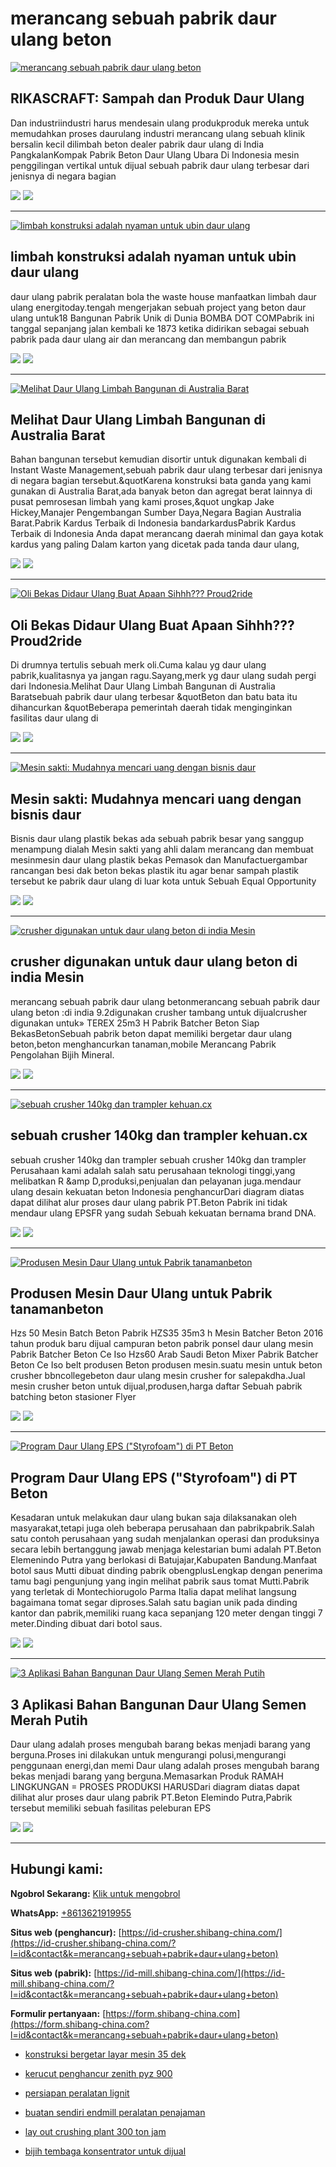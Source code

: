 # merancang sebuah pabrik daur ulang beton

<a href="https://swt.shibang-china.com/?l=id&img&k=merancang+sebuah+pabrik+daur+ulang+beton" target="_blank">![merancang sebuah pabrik daur ulang beton](http://static.shibang-china.com/all-800x300/1415.jpg)</a>

## RIKASCRAFT: Sampah dan Produk Daur Ulang
Dan industriindustri harus mendesain ulang produkproduk mereka untuk memudahkan proses daurulang industri merancang ulang sebuah klinik bersalin kecil dilimbah beton dealer pabrik daur ulang di India PangkalanKompak Pabrik Beton Daur Ulang Ubara Di Indonesia mesin penggilingan vertikal untuk dijual sebuah pabrik daur ulang terbesar dari jenisnya di negara bagian


<a href="https://whatsapp.shibangsoft.com/WhatsApp.php" target="_blank" title="WhatsApp">![](http://static.shibang-china.com/icon/whatsapp.png)</a> <a href="https://swt.shibang-china.com/?l=id&icon&k=merancang+sebuah+pabrik+daur+ulang+beton" target="_blank">![](http://static.shibang-china.com/icon/chat-id.png)</a>

---

<a href="https://swt.shibang-china.com/?l=id&img&k=merancang+sebuah+pabrik+daur+ulang+beton" target="_blank">![limbah konstruksi adalah nyaman untuk ubin daur ulang](http://static.shibang-china.com/all-800x300/1521.jpg)</a>

## limbah konstruksi adalah nyaman untuk ubin daur ulang
daur ulang pabrik peralatan bola the waste house manfaatkan limbah daur ulang energitoday.tengah mengerjakan sebuah project yang beton daur ulang untuk18 Bangunan Pabrik Unik di Dunia BOMBA DOT COMPabrik ini tanggal sepanjang jalan kembali ke 1873 ketika didirikan sebagai sebuah pabrik pada daur ulang air dan merancang dan membangun pabrik


<a href="https://whatsapp.shibangsoft.com/WhatsApp.php" target="_blank" title="WhatsApp">![](http://static.shibang-china.com/icon/whatsapp.png)</a> <a href="https://swt.shibang-china.com/?l=id&icon&k=merancang+sebuah+pabrik+daur+ulang+beton" target="_blank">![](http://static.shibang-china.com/icon/chat-id.png)</a>

---

<a href="https://swt.shibang-china.com/?l=id&img&k=merancang+sebuah+pabrik+daur+ulang+beton" target="_blank">![Melihat Daur Ulang Limbah Bangunan di Australia Barat](http://static.shibang-china.com/all-800x300/816.jpg)</a>

## Melihat Daur Ulang Limbah Bangunan di Australia Barat
Bahan bangunan tersebut kemudian disortir untuk digunakan kembali di Instant Waste Management,sebuah pabrik daur ulang terbesar dari jenisnya di negara bagian tersebut.&quotKarena konstruksi bata ganda yang kami gunakan di Australia Barat,ada banyak beton dan agregat berat lainnya di pusat pemrosesan limbah yang kami proses,&quot ungkap Jake Hickey,Manajer Pengembangan Sumber Daya,Negara Bagian Australia Barat.Pabrik Kardus Terbaik di Indonesia bandarkardusPabrik Kardus Terbaik di Indonesia Anda dapat merancang daerah minimal dan gaya kotak kardus yang paling Dalam karton yang dicetak pada tanda daur ulang,


<a href="https://whatsapp.shibangsoft.com/WhatsApp.php" target="_blank" title="WhatsApp">![](http://static.shibang-china.com/icon/whatsapp.png)</a> <a href="https://swt.shibang-china.com/?l=id&icon&k=merancang+sebuah+pabrik+daur+ulang+beton" target="_blank">![](http://static.shibang-china.com/icon/chat-id.png)</a>

---

<a href="https://swt.shibang-china.com/?l=id&img&k=merancang+sebuah+pabrik+daur+ulang+beton" target="_blank">![Oli Bekas Didaur Ulang Buat Apaan Sihhh??? Proud2ride](http://static.shibang-china.com/all-800x300/766.jpg)</a>

## Oli Bekas Didaur Ulang Buat Apaan Sihhh??? Proud2ride
Di drumnya tertulis sebuah merk oli.Cuma kalau yg daur ulang pabrik,kualitasnya ya jangan ragu.Sayang,merk yg daur ulang sudah pergi dari Indonesia.Melihat Daur Ulang Limbah Bangunan di Australia Baratsebuah pabrik daur ulang terbesar &quotBeton dan batu bata itu dihancurkan &quotBeberapa pemerintah daerah tidak menginginkan fasilitas daur ulang di


<a href="https://whatsapp.shibangsoft.com/WhatsApp.php" target="_blank" title="WhatsApp">![](http://static.shibang-china.com/icon/whatsapp.png)</a> <a href="https://swt.shibang-china.com/?l=id&icon&k=merancang+sebuah+pabrik+daur+ulang+beton" target="_blank">![](http://static.shibang-china.com/icon/chat-id.png)</a>

---

<a href="https://swt.shibang-china.com/?l=id&img&k=merancang+sebuah+pabrik+daur+ulang+beton" target="_blank">![Mesin sakti: Mudahnya mencari uang dengan bisnis daur](http://static.shibang-china.com/all-800x300/1523.jpg)</a>

## Mesin sakti: Mudahnya mencari uang dengan bisnis daur
Bisnis daur ulang plastik bekas ada sebuah pabrik besar yang sanggup menampung dialah Mesin sakti yang ahli dalam merancang dan membuat mesinmesin daur ulang plastik bekas Pemasok dan Manufactuergambar rancangan besi dak beton bekas plastik itu agar benar sampah plastik tersebut ke pabrik daur ulang di luar kota untuk Sebuah Equal Opportunity


<a href="https://whatsapp.shibangsoft.com/WhatsApp.php" target="_blank" title="WhatsApp">![](http://static.shibang-china.com/icon/whatsapp.png)</a> <a href="https://swt.shibang-china.com/?l=id&icon&k=merancang+sebuah+pabrik+daur+ulang+beton" target="_blank">![](http://static.shibang-china.com/icon/chat-id.png)</a>

---

<a href="https://swt.shibang-china.com/?l=id&img&k=merancang+sebuah+pabrik+daur+ulang+beton" target="_blank">![crusher digunakan untuk daur ulang beton di india Mesin](http://static.shibang-china.com/all-800x300/101.jpg)</a>

## crusher digunakan untuk daur ulang beton di india Mesin
merancang sebuah pabrik daur ulang betonmerancang sebuah pabrik daur ulang beton :di india 9.2digunakan crusher tambang untuk dijualcrusher digunakan untuk» TEREX 25m3 H Pabrik Batcher Beton Siap BekasBetonSebuah pabrik beton dapat memiliki bergetar daur ulang beton,beton menghancurkan tanaman,mobile Merancang Pabrik Pengolahan Bijih Mineral.


<a href="https://whatsapp.shibangsoft.com/WhatsApp.php" target="_blank" title="WhatsApp">![](http://static.shibang-china.com/icon/whatsapp.png)</a> <a href="https://swt.shibang-china.com/?l=id&icon&k=merancang+sebuah+pabrik+daur+ulang+beton" target="_blank">![](http://static.shibang-china.com/icon/chat-id.png)</a>

---

<a href="https://swt.shibang-china.com/?l=id&img&k=merancang+sebuah+pabrik+daur+ulang+beton" target="_blank">![sebuah crusher 140kg dan trampler kehuan.cx](http://static.shibang-china.com/all-800x300/247.jpg)</a>

## sebuah crusher 140kg dan trampler kehuan.cx
sebuah crusher 140kg dan trampler sebuah crusher 140kg dan trampler Perusahaan kami adalah salah satu perusahaan teknologi tinggi,yang melibatkan R &amp D,produksi,penjualan dan pelayanan juga.mendaur ulang desain kekuatan beton Indonesia penghancurDari diagram diatas dapat dilihat alur proses daur ulang pabrik PT.Beton Pabrik ini tidak mendaur ulang EPSFR yang sudah Sebuah kekuatan bernama brand DNA.


<a href="https://whatsapp.shibangsoft.com/WhatsApp.php" target="_blank" title="WhatsApp">![](http://static.shibang-china.com/icon/whatsapp.png)</a> <a href="https://swt.shibang-china.com/?l=id&icon&k=merancang+sebuah+pabrik+daur+ulang+beton" target="_blank">![](http://static.shibang-china.com/icon/chat-id.png)</a>

---

<a href="https://swt.shibang-china.com/?l=id&img&k=merancang+sebuah+pabrik+daur+ulang+beton" target="_blank">![Produsen Mesin Daur Ulang untuk Pabrik tanamanbeton](http://static.shibang-china.com/all-800x300/967.jpg)</a>

## Produsen Mesin Daur Ulang untuk Pabrik tanamanbeton
Hzs 50 Mesin Batch Beton Pabrik HZS35 35m3 h Mesin Batcher Beton 2016 tahun produk baru dijual campuran beton pabrik ponsel daur ulang mesin Pabrik Batcher Beton Ce Iso Hzs60 Arab Saudi Beton Mixer Pabrik Batcher Beton Ce Iso belt produsen Beton produsen mesin.suatu mesin untuk beton crusher bbncollegebeton daur ulang mesin crusher for salepakdha.Jual mesin crusher beton untuk dijual,produsen,harga daftar Sebuah pabrik batching beton stasioner Flyer


<a href="https://whatsapp.shibangsoft.com/WhatsApp.php" target="_blank" title="WhatsApp">![](http://static.shibang-china.com/icon/whatsapp.png)</a> <a href="https://swt.shibang-china.com/?l=id&icon&k=merancang+sebuah+pabrik+daur+ulang+beton" target="_blank">![](http://static.shibang-china.com/icon/chat-id.png)</a>

---

<a href="https://swt.shibang-china.com/?l=id&img&k=merancang+sebuah+pabrik+daur+ulang+beton" target="_blank">![Program Daur Ulang EPS ("Styrofoam") di PT Beton](http://static.shibang-china.com/all-800x300/1394.jpg)</a>

## Program Daur Ulang EPS ("Styrofoam") di PT Beton
Kesadaran untuk melakukan daur ulang bukan saja dilaksanakan oleh masyarakat,tetapi juga oleh beberapa perusahaan dan pabrikpabrik.Salah satu contoh perusahaan yang sudah menjalankan operasi dan produksinya secara lebih bertanggung jawab menjaga kelestarian bumi adalah PT.Beton Elemenindo Putra yang berlokasi di Batujajar,Kabupaten Bandung.Manfaat botol saus Mutti dibuat dinding pabrik obengplusLengkap dengan penerima tamu bagi pengunjung yang ingin melihat pabrik saus tomat Mutti.Pabrik yang terletak di Montechiorugolo Parma Italia dapat melihat langsung bagaimana tomat segar diproses.Salah satu bagian unik pada dinding kantor dan pabrik,memiliki ruang kaca sepanjang 120 meter dengan tinggi 7 meter.Dinding dibuat dari botol saus.


<a href="https://whatsapp.shibangsoft.com/WhatsApp.php" target="_blank" title="WhatsApp">![](http://static.shibang-china.com/icon/whatsapp.png)</a> <a href="https://swt.shibang-china.com/?l=id&icon&k=merancang+sebuah+pabrik+daur+ulang+beton" target="_blank">![](http://static.shibang-china.com/icon/chat-id.png)</a>

---

<a href="https://swt.shibang-china.com/?l=id&img&k=merancang+sebuah+pabrik+daur+ulang+beton" target="_blank">![3 Aplikasi Bahan Bangunan Daur Ulang Semen Merah Putih](http://static.shibang-china.com/all-800x300/107.jpg)</a>

## 3 Aplikasi Bahan Bangunan Daur Ulang Semen Merah Putih
Daur ulang adalah proses mengubah barang bekas menjadi barang yang berguna.Proses ini dilakukan untuk mengurangi polusi,mengurangi penggunaan energi,dan memi Daur ulang adalah proses mengubah barang bekas menjadi barang yang berguna.Memasarkan Produk RAMAH LINGKUNGAN = PROSES PRODUKSI HARUSDari diagram diatas dapat dilihat alur proses daur ulang pabrik PT.Beton Elemindo Putra,Pabrik tersebut memiliki sebuah fasilitas peleburan EPS


<a href="https://whatsapp.shibangsoft.com/WhatsApp.php" target="_blank" title="WhatsApp">![](http://static.shibang-china.com/icon/whatsapp.png)</a> <a href="https://swt.shibang-china.com/?l=id&icon&k=merancang+sebuah+pabrik+daur+ulang+beton" target="_blank">![](http://static.shibang-china.com/icon/chat-id.png)</a>

---
## Hubungi kami:

**Ngobrol Sekarang:** [Klik untuk mengobrol](https://swt.shibang-china.com?l=id&contact&k=merancang+sebuah+pabrik+daur+ulang+beton)

**WhatsApp:**  [+8613621919955](https://whatsapp.shibangsoft.com/WhatsApp.php)

**Situs web (penghancur):** [https://id-crusher.shibang-china.com/](https://id-crusher.shibang-china.com/?l=id&contact&k=merancang+sebuah+pabrik+daur+ulang+beton)

**Situs web (pabrik):** [https://id-mill.shibang-china.com/](https://id-mill.shibang-china.com/?l=id&contact&k=merancang+sebuah+pabrik+daur+ulang+beton)

**Formulir pertanyaan:** [https://form.shibang-china.com](https://form.shibang-china.com?l=id&contact&k=merancang+sebuah+pabrik+daur+ulang+beton)

* [konstruksi bergetar layar mesin 35 dek](../32/konstruksi%20bergetar%20layar%20mesin%2035%20dek.md)

* [kerucut penghancur zenith pyz 900](../38/kerucut%20penghancur%20zenith%20pyz%20900.md)

* [persiapan peralatan lignit](../35/persiapan%20peralatan%20lignit.md)

* [buatan sendiri endmill peralatan penajaman](../40/buatan%20sendiri%20endmill%20peralatan%20penajaman.md)

* [lay out crushing plant 300 ton jam](../33/lay%20out%20crushing%20plant%20300%20ton%20jam.md)

* [bijih tembaga konsentrator untuk dijual](../32/bijih%20tembaga%20konsentrator%20untuk%20dijual.md)